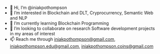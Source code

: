 - 👋 Hi, I’m @iniakpothompson
- 👀 I’m interested in Blockchain and DLT, Cryprocurrency, Semantic Web and NLP
- 🌱 I’m currently learning Blockchain Programming
- 💞️ I’m looking to collaborate on research Software development projects in my areas of interest 
- 📫 Reach me through iniakpothompson@gmail.com, iniakpothompson.edu@gmail.com, iniakpothompson.coins@gmail.com

<!---
iniakpothompson/iniakpothompson is a ✨ special ✨ repository because its `README.md` (this file) appears on your GitHub profile.
You can click the Preview link to take a look at your changes.
--->

